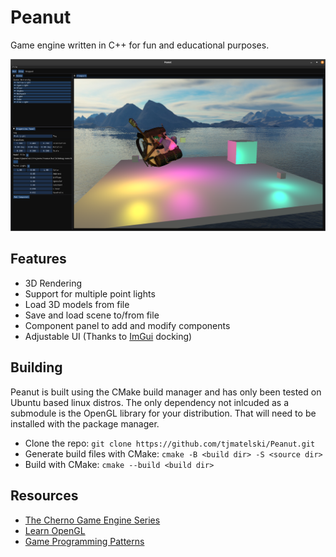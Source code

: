 # Peanut
Game engine written in C++ for fun and educational purposes.

![Picture of Peanut UI](res/PeanutScreen.png)

## Features

- 3D Rendering
- Support for multiple point lights
- Load 3D models from file
- Save and load scene to/from file
- Component panel to add and modify components
- Adjustable UI (Thanks to [ImGui](https://github.com/ocornut/imgui/tree/docking) docking)

## Building

Peanut is built using the CMake build manager and has only been tested on Ubuntu based linux distros. The only dependency not inlcuded as a submodule is the OpenGL library for your distribution. That will need to be installed with the package manager.

- Clone the repo: `git clone https://github.com/tjmatelski/Peanut.git`
- Generate build files with CMake: `cmake -B <build dir> -S <source dir>`
- Build with CMake: `cmake --build <build dir>`

## Resources

- [The Cherno Game Engine Series](https://www.youtube.com/watch?v=JxIZbV_XjAs&list=PLlrATfBNZ98dC-V-N3m0Go4deliWHPFwT)
- [Learn OpenGL](https://learnopengl.com/)
- [Game Programming Patterns](https://gameprogrammingpatterns.com/contents.html)
